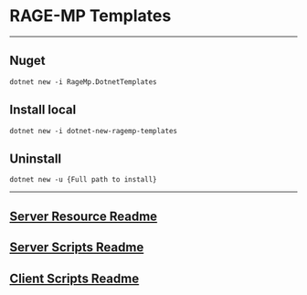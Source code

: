 # RAGE-MP Templates
---

## Nuget

	dotnet new -i RageMp.DotnetTemplates


## Install local
	
	dotnet new -i dotnet-new-ragemp-templates

## Uninstall

	dotnet new -u {Full path to install}

---

## [Server Resource Readme](src/Company.RageMpServerResource.md)
## [Server Scripts Readme](src/Company.RageMpServerScript.md)
## [Client Scripts Readme](src/Company.RageMpClientScript.md)